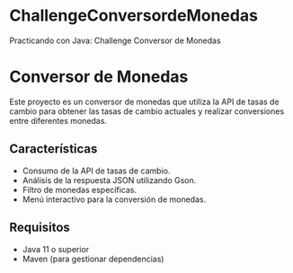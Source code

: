# ChallengeConversordeMonedas
Practicando con Java: Challenge Conversor de Monedas

# Conversor de Monedas

Este proyecto es un conversor de monedas que utiliza la API de tasas de cambio para obtener las tasas de cambio actuales y realizar conversiones entre diferentes monedas.

## Características

- Consumo de la API de tasas de cambio.
- Análisis de la respuesta JSON utilizando Gson.
- Filtro de monedas específicas.
- Menú interactivo para la conversión de monedas.

## Requisitos

- Java 11 o superior
- Maven (para gestionar dependencias)
